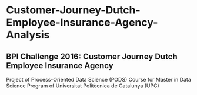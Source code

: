 # Customer-Journey-Dutch-Employee-Insurance-Agency-Analysis
## BPI Challenge 2016: Customer Journey Dutch Employee Insurance Agency
Project of Process-Oriented Data Science (PODS) Course for Master in Data Science Program of Universitat Politècnica de Catalunya (UPC)
